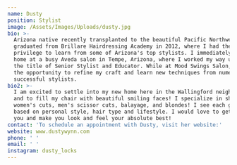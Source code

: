 ```yaml
---
name: Dusty
position: Stylist
image: /Assets/Images/Uploads/dusty.jpg
bio: >-
  Arizona native recently transplanted to the beautiful Pacific Northwest! I
  graduated from Brillare Hairdressing Academy in 2012, where I had the
  privilege to learn from some of Arizona's top stylists. I immediately found my
  home at a busy Aveda salon in Tempe, Arizona, where I worked my way up to earn
  the title of Senior Stylist and Educator. While at Mood Swings Salon, I had
  the opportunity to refine my craft and learn new techniques from numerous
  successful stylists.
bio2: >-
  I am excited to settle into my new home here in the Wallingford neighborhood,
  and to fill my chair with beautiful smiling faces! I specialize in short
  women's cuts, men's scissor cuts, balayage, and blondes! I see each guest
  based on personal style, hair type and lifestyle. I would love to get to know
  you and make you look and feel your absolute best!
contact: 'To schedule an appointment with Dusty, visit her website:'
website: www.dustywynn.com
phone: ' '
email: ' '
instagram: dusty_locks
---
```


